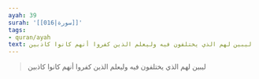 ```yaml
---
ayah: 39
surah: '[[016|سورة]]'
tags:
- quran/ayah
text: ليبين لهم الذي يختلفون فيه وليعلم الذين كفروا أنهم كانوا كاذبين
---
```

> ليبين لهم الذي يختلفون فيه وليعلم الذين كفروا أنهم كانوا كاذبين
